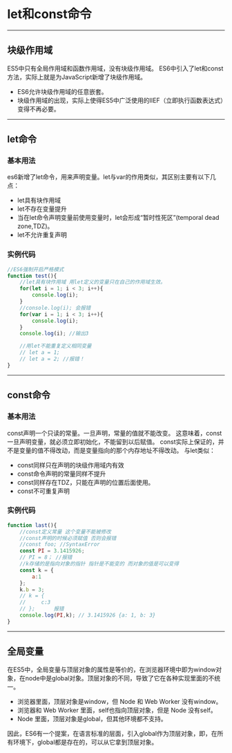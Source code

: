 # let和const命令

---

## 块级作用域

ES5中只有全局作用域和函数作用域，没有块级作用域。
ES6中引入了let和const方法，实际上就是为JavaScript新增了块级作用域。

* ES6允许块级作用域的任意嵌套。
* 块级作用域的出现，实际上使得ES5中广泛使用的IIEF（立即执行函数表达式）变得不再必要。

---
## let命令

### 基本用法

es6新增了let命令，用来声明变量。let与var的作用类似，其区别主要有以下几点：

* let具有块作用域
* let不存在变量提升
* 当在let命令声明变量前使用变量时，let会形成“暂时性死区”(temporal dead zone,TDZ)。
* let不允许重复声明

### 实例代码

```javascript
//ES6强制开启严格模式
function test(){
    //let具有块作用域 用let定义的变量只在自己的作用域生效。
    for(let i = 1; i < 3; i++){
        console.log(i);
    }
    //console.log(i); 会报错
    for(var i = 1; i < 3; i++){
        console.log(i);
    }
    console.log(i); //输出3

    //用let不能重复定义相同变量
    // let a = 1;
    // let a = 2; //报错！
}
```
---

## const命令

### 基本用法

const声明一个只读的常量。一旦声明，常量的值就不能改变。
这意味着，const一旦声明变量，就必须立即初始化，不能留到以后赋值。
const实际上保证的，并不是变量的值不得改动，而是变量指向的那个内存地址不得改动。
与let类似：
* const同样只在声明的块级作用域内有效
* const命令声明的常量同样不提升
* const同样存在TDZ，只能在声明的位置后面使用。
* const不可重复声明

### 实例代码

```javascript
function last(){
    //const定义常量 这个变量不能被修改
    //const声明的时候必须赋值 否则会报错
    //const foo; //SyntaxError
    const PI = 3.1415926;
    // PI = 8； //报错
    //k存储的是指向对象的指针 指针是不能变的 而对象的值是可以变得
    const k = {
        a:1
    };
    k.b = 3;
    // k = {
    //     c:3
    // };      报错
    console.log(PI,k); // 3.1415926 {a: 1, b: 3}
}
```

---

## 全局变量

在ES5中，全局变量与顶层对象的属性是等价的，在浏览器环境中即为window对象，在node中是global对象。顶层对象的不同，导致了它在各种实现里面的不统一。

- 浏览器里面，顶层对象是window，但 Node 和 Web Worker 没有window。
- 浏览器和 Web Worker 里面，self也指向顶层对象，但是 Node 没有self。
- Node 里面，顶层对象是global，但其他环境都不支持。

因此，ES6有一个提案，在语言标准的层面，引入global作为顶层对象，即，在所有环境下，global都是存在的，可以从它拿到顶层对象。
